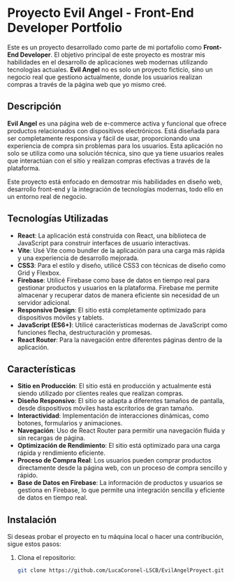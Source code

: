 # Proyecto Evil Angel - Front-End Developer Portfolio

Este es un proyecto desarrollado como parte de mi portafolio como **Front-End Developer**. El objetivo principal de este proyecto es mostrar mis habilidades en el desarrollo de aplicaciones web modernas utilizando tecnologías actuales. **Evil Angel** no es solo un proyecto ficticio, sino un negocio real que gestiono actualmente, donde los usuarios realizan compras a través de la página web que yo mismo creé.

## Descripción

**Evil Angel** es una página web de e-commerce activa y funcional que ofrece productos relacionados con dispositivos electrónicos. Está diseñada para ser completamente responsiva y fácil de usar, proporcionando una experiencia de compra sin problemas para los usuarios. Esta aplicación no solo se utiliza como una solución técnica, sino que ya tiene usuarios reales que interactúan con el sitio y realizan compras efectivas a través de la plataforma.

Este proyecto está enfocado en demostrar mis habilidades en diseño web, desarrollo front-end y la integración de tecnologías modernas, todo ello en un entorno real de negocio.

## Tecnologías Utilizadas

- **React**: La aplicación está construida con React, una biblioteca de JavaScript para construir interfaces de usuario interactivas.
- **Vite**: Usé Vite como bundler de la aplicación para una carga más rápida y una experiencia de desarrollo mejorada.
- **CSS3**: Para el estilo y diseño, utilicé CSS3 con técnicas de diseño como Grid y Flexbox.
- **Firebase**: Utilicé Firebase como base de datos en tiempo real para gestionar productos y usuarios en la plataforma. Firebase me permite almacenar y recuperar datos de manera eficiente sin necesidad de un servidor adicional.
- **Responsive Design**: El sitio está completamente optimizado para dispositivos móviles y tablets.
- **JavaScript (ES6+)**: Utilicé características modernas de JavaScript como funciones flecha, destructuración y promesas.
- **React Router**: Para la navegación entre diferentes páginas dentro de la aplicación.

## Características

- **Sitio en Producción**: El sitio está en producción y actualmente está siendo utilizado por clientes reales que realizan compras.
- **Diseño Responsivo**: El sitio se adapta a diferentes tamaños de pantalla, desde dispositivos móviles hasta escritorios de gran tamaño.
- **Interactividad**: Implementación de interacciones dinámicas, como botones, formularios y animaciones.
- **Navegación**: Uso de React Router para permitir una navegación fluida y sin recargas de página.
- **Optimización de Rendimiento**: El sitio está optimizado para una carga rápida y rendimiento eficiente.
- **Proceso de Compra Real**: Los usuarios pueden comprar productos directamente desde la página web, con un proceso de compra sencillo y rápido.
- **Base de Datos en Firebase**: La información de productos y usuarios se gestiona en Firebase, lo que permite una integración sencilla y eficiente de datos en tiempo real.

## Instalación

Si deseas probar el proyecto en tu máquina local o hacer una contribución, sigue estos pasos:

1. Clona el repositorio:
   ```bash
   git clone https://github.com/LucaCoronel-LSCB/EvilAngelProyect.git